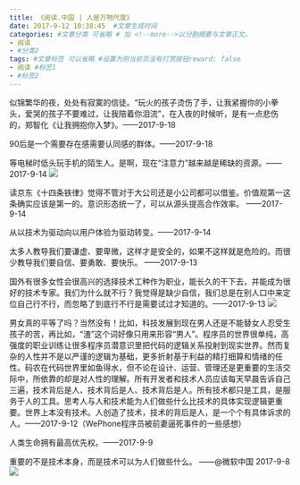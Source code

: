 ```yaml
---
title: 《阅读.中国 | 人是万物尺度》
date: 2017-9-12 10:38:45  #文章生成时间
categories: #文章分类 可省略 # 加 <!--more-->以分割摘要与文章正文。
- 阅读
- #分类2
tags: #文章标签 可以省略 #设置为则当前页没有打赏按钮reward: false
- 阅读 #标签1
- #标签2
---
```

似锦繁华的夜，处处有寂寞的信徒。“玩火的孩子烫伤了手，让我紧握你的小拳头，爱哭的孩子不要难过，让我陪着你泪流”，在入夜的时候听，是有一点悲伤的，郑智化《让我拥抱你入梦》。——2017-9-18

<!--more-->

90后是一个需要存在感需要认同感的群体。——2017-9-18

等电梯时低头玩手机的陌生人。是啊，现在“注意力”越来越是稀缺的资源。——2017-9-14
![](https://i.imgur.com/LgTS3Wk.jpg)

读京东《十四条铁律》觉得不管对于大公司还是小公司都可以借鉴。价值观第一这条确实应该是第一的。意识形态统一了，可以从源头提高合作效率。 ——2017-9-14

从以技术为驱动向以用户体验为驱动转变。——2017-9-14

太多人教导我们要谦虚、要卑微，这样才是安全的，如果不这样就是危险的。而很少教导我们要自信、要勇敢、要快乐。 ——2017-9-13

国外有很多女性会很高兴的选择技术工种作为职业，能长久的干下去，并能成为很好的技术专家。我们为什么就不行？ ​​​​我觉得是缺少自信，我们总是在别人口中来定位自己行不行，而忽略了到底行不行是需要试过才知道的。——2017-9-13
![](https://i.imgur.com/fiRI8ir.png) ​​​​ 

男女真的平等了吗？当然没有！比如，科技发展到现在男人还是不能替女人忍受生孩子的苦，再比如，“渣”这个词好像只用来形容“男人”。程序员的世界很单纯，高强度的职业训练让很多程序员潜意识里把代码的逻辑关系投射到现实世界。然而复杂的人性并不是以严谨的逻辑为基础，更多折射基于利益的精打细算和情绪的任性。码农在代码世界里如鱼得水，但不论在设计、运营、管理还是更重要的生活交际中，所依靠的却是对人性的理解。所有开发者和技术人员应该每天早晨告诉自己三遍，技术背后是人、技术背后是人、技术背后是人。所有技术都只是工具，是服务于人的工具。思考人与人和技术能为人们做些什么比技术的具体实现逻辑更重要。世界上本没有技术。人创造了技术，技术的背后是人，是一个个有具体诉求的人。——2017-9-12（WePhone程序员被前妻逼死事件的一些感想）

人类生命拥有最高优先权。——2017-9-9

重要的不是技术本身，而是技术可以为人们做些什么。 ——@微软中国 2017-9-8
![](https://i.imgur.com/8CAiRX4.jpg)







